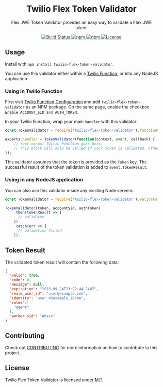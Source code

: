 <h1 align="center">Twilio Flex Token Validator</h1>
<p align="center">Flex JWE Token Validator provides an easy way to validate a Flex JWE token.</p>

<p align="center">
    <a href="https://travis-ci.com/twilio/twilio-flex-token-validator">
        <img src="https://travis-ci.com/twilio/twilio-flex-token-validator.svg?branch=master" title="Build Status" />
    </a>
    <a href="https://www.npmjs.com/package/twilio-flex-token-validator">
        <img src="https://img.shields.io/npm/v/twilio-flex-token-validator.svg?style=flat-square" title="npm" />
    </a>
    <a href="https://www.npmjs.com/package/twilio-flex-token-validator">
        <img src="https://img.shields.io/npm/dt/twilio-flex-token-validator.svg?style=flat-square" title="npm" />
    </a>
    <a href="./LICENSE.md">
        <img src="https://img.shields.io/badge/license-MIT-green.svg" title="License" />
    </a>
</p>

## Usage

Install with `npm install twilio-flex-token-validator`. 

You can use this validator either within a [Twilio Function](https://www.twilio.com/functions), or into any NodeJS application.

### Using in Twilio Function

First visit [Twilio Function Configuration](https://www.twilio.com/console/runtime/functions/configure) and add `twilio-flex-token-validator` as an NPM package. On the same page, enable the checkbox `Enable ACCOUNT_SID and AUTH_TOKEN`. 

In your Twilio Function, wrap your main `handler` with this validator:

```js
const TokenValidator = require('twilio-flex-token-validator').functionValidator;

exports.handler = TokenValidator(function(context, event, callback) {
    // Your normal Twilio Function goes here.
    // This block will only be called if your token is validated, otherwise it returns a 403.
});
``` 

This validator assumes that the token is provided as the `Token` key. The successful result of the token validation is added to `event.TokenResult`.

### Using in any NodeJS application

You can also use this validator inside any existing Node servers:

```js
const TokenValidator = require('twilio-flex-token-validator').validator;

TokenValidator(token, accountSid, authToken)
    .then(tokenResult => {
      // validated
    })
    .catch(err => {
      // validation failed
    });
```

## Token Result

The validated token result will contain the following data:

```json
{
  "valid": true,
  "code": 0,
  "message": null,
  "expiration": "2018-09-24T23:22:44.240Z",
  "realm_user_id": "user@example.com",
  "identity": "user_40example_2Dcom",
  "roles":[
    "agent"
  ],
  "worker_sid": "WKxxx"
}
```

## Contributing

Check out [CONTRIBUTING](CONTRIBUTING.md) for more information on how to contribute to this project.

## License

Twilio Flex Token Validator is licensed under [MIT](LICENSE).
